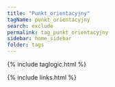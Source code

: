 ```yaml
---
title: "Punkt_orientacyjny"
tagName: punkt_orientacyjny
search: exclude
permalink: tag_punkt_orientacyjny
sidebar: home_sidebar
folder: tags
---
```

{% include taglogic.html %}

{% include links.html %}
